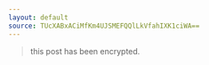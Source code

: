 ```yaml
---
layout: default
source: TUcXABxACiMfKm4UJSMEFQQlLkVfahIXK1ciWA==
---
```


> this post has been encrypted.
